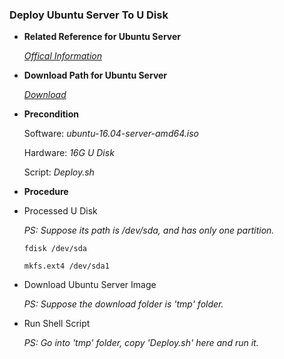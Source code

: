 ### Deploy Ubuntu Server To U Disk

+ **Related Reference for Ubuntu Server**<p>
  [*Offical Information*](http://www.ubuntu.com/server)

+ **Download Path for Ubuntu Server**<p>
  [*Download*](http://www.ubuntu.com/download/server/thank-you?country=SG&version=16.04&architecture=amd64)

+ **Precondition**<p>
  Software: *ubuntu-16.04-server-amd64.iso*<p>
  Hardware: *16G U Disk*<p>
  Script: *Deploy.sh*<p>

+ **Procedure**<p>
 - Processed U Disk<p>
 *PS: Suppose its path is /dev/sda, and has only one partition.*<p>
 `fdisk /dev/sda`<p>
 `mkfs.ext4 /dev/sda1`<p>

 - Download Ubuntu Server Image<p>
 *PS: Suppose the download folder is 'tmp' folder.*<p>

 - Run Shell Script<p>
 *PS: Go into 'tmp' folder, copy 'Deploy.sh' here and run it.*<p>


